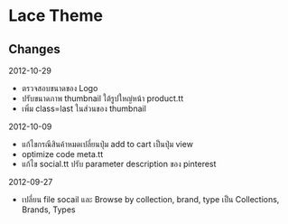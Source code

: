 Lace Theme
===========

Changes
-------------
2012-10-29
- ตรวจสอบขนาดของ Logo
- ปรับขนาดภาพ thumbnail ใต้รูปใหญ่หน้า product.tt
- เพิ่ม class=last ในส่วนของ thumbnail

2012-10-09
- แก้ไขกรณีสินค้าหมดเปลี่ยนปุ่ม add to cart เป็นปุ่ม view
- optimize code meta.tt
- แก้ไข social.tt ปรับ parameter description ของ pinterest

2012-09-27
- เปลี่ยน file socail และ  Browse by collection, brand, type เป็น Collections, Brands, Types
